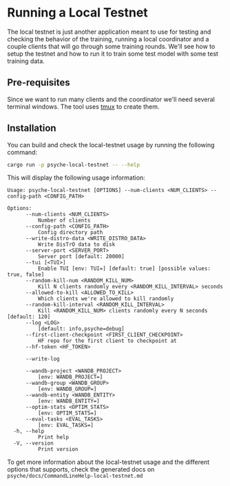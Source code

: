 # Running a Local Testnet

The local testnet is just another application meant to use for testing and checking the behavior of the training, running a local coordinator and a couple clients that will go through some training rounds. We'll see how to setup the testnet and how to run it to train some test model with some test training data.

## Pre-requisites

Since we want to run many clients and the coordinator we'll need several terminal windows. The tool uses [tmux](https://github.com/tmux/tmux/wiki/Installing) to create them.

## Installation

You can build and check the local-testnet usage by running the following command:

```bash
cargo run -p psyche-local-testnet -- --help
```

This will display the following usage information:

```plaintext
Usage: psyche-local-testnet [OPTIONS] --num-clients <NUM_CLIENTS> --config-path <CONFIG_PATH>

Options:
      --num-clients <NUM_CLIENTS>
          Number of clients
      --config-path <CONFIG_PATH>
          Config directory path
      --write-distro-data <WRITE_DISTRO_DATA>
          Write DisTrO data to disk
      --server-port <SERVER_PORT>
          Server port [default: 20000]
      --tui [<TUI>]
          Enable TUI [env: TUI=] [default: true] [possible values: true, false]
      --random-kill-num <RANDOM_KILL_NUM>
          Kill N clients randomly every <RANDOM_KILL_INTERVAL> seconds
      --allowed-to-kill <ALLOWED_TO_KILL>
          Which clients we're allowed to kill randomly
      --random-kill-interval <RANDOM_KILL_INTERVAL>
          Kill <RANDOM_KILL_NUM> clients randomly every N seconds [default: 120]
      --log <LOG>
          [default: info,psyche=debug]
      --first-client-checkpoint <FIRST_CLIENT_CHECKPOINT>
          HF repo for the first client to checkpoint at
      --hf-token <HF_TOKEN>

      --write-log

      --wandb-project <WANDB_PROJECT>
          [env: WANDB_PROJECT=]
      --wandb-group <WANDB_GROUP>
          [env: WANDB_GROUP=]
      --wandb-entity <WANDB_ENTITY>
          [env: WANDB_ENTITY=]
      --optim-stats <OPTIM_STATS>
          [env: OPTIM_STATS=]
      --eval-tasks <EVAL_TASKS>
          [env: EVAL_TASKS=]
  -h, --help
          Print help
  -V, --version
          Print version
```

To get more information about the local-testnet usage and the different options that supports, check the generated docs on `psyche/docs/CommandLineHelp-local-testnet.md`
